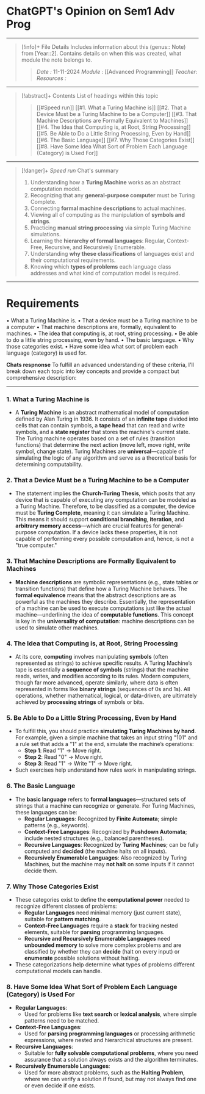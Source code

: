 # ChatGPT's Opinion on Sem1 Adv Prog
---
> [!info]+ File Details
> Includes information about this (genus:: Note) from [Year::2]. Contains details on when this was created, what module the note belongs to.
> > *Date :*  11-11-2024
> > *Module :* [[Advanced Programming]]
> > *Teacher*: 
> > *Resources :*

---
> [!abstract]+ Contents
> List of headings within this topic
> > [[#Speed run]]
> [[#1. What a Turing Machine is]]
> [[#2. That a Device Must be a Turing Machine to be a Computer]]
> [[#3. That Machine Descriptions are Formally Equivalent to Machines]]
> [[#4. The Idea that Computing is, at Root, String Processing]]
> [[#5. Be Able to Do a Little String Processing, Even by Hand]]
> [[#6. The Basic Language]]
> [[#7. Why Those Categories Exist]]
> [[#8. Have Some Idea What Sort of Problem Each Language (Category) is Used For]]
> 

--- 
> [!danger]+ *Speed run*
> Chat's summary
> 1. Understanding how a **Turing Machine** works as an abstract computation model.
> 2. Recognizing that any **general-purpose computer** must be Turing Complete.
> 3. Connecting **formal machine descriptions** to actual machines.
> 4. Viewing all of computing as the manipulation of **symbols and strings**.
> 5. Practicing **manual string processing** via simple Turing Machine simulations.
> 6. Learning the **hierarchy of formal languages**: Regular, Context-Free, Recursive, and Recursively Enumerable.
> 7. Understanding **why these classifications** of languages exist and their computational requirements.
> 8. Knowing which **types of problems** each language class addresses and what kind of computation model is required.


---
# Requirements

• What a Turing Machine is. 
• That a device must be a Turing machine to be a computer 
• That machine descriptions are, formally, equivalent to machines. 
• The idea that computing is, at root, string processing. 
• Be able to do a little string processing, even by hand. 
• The basic language. 
• Why those categories exist.
• Have some idea what sort of problem each language (category) is used for.

**Chats respnonse**
To fulfill an advanced understanding of these criteria, I'll break down each topic into key concepts and provide a compact but comprehensive description:

---
### 1. What a Turing Machine is

- A **Turing Machine** is an abstract mathematical model of computation defined by Alan Turing in 1936. It consists of an **infinite tape** divided into cells that can contain symbols, a **tape head** that can read and write symbols, and a **state register** that stores the machine's current state. The Turing machine operates based on a set of rules (transition functions) that determine the next action (move left, move right, write symbol, change state). Turing Machines are **universal**—capable of simulating the logic of any algorithm and serve as a theoretical basis for determining computability.

### 2. That a Device Must be a Turing Machine to be a Computer

- The statement implies the **Church-Turing Thesis**, which posits that any device that is capable of executing any computation can be modeled as a Turing Machine. Therefore, to be classified as a computer, the device must be **Turing Complete**, meaning it can simulate a Turing Machine. This means it should support **conditional branching**, **iteration**, and **arbitrary memory access**—which are crucial features for general-purpose computation. If a device lacks these properties, it is not capable of performing every possible computation and, hence, is not a "true computer."

### 3. That Machine Descriptions are Formally Equivalent to Machines

- **Machine descriptions** are symbolic representations (e.g., state tables or transition functions) that define how a Turing Machine behaves. The **formal equivalence** means that the abstract descriptions are as powerful as the machines they describe. Essentially, the representation of a machine can be used to execute computations just like the actual machine—underlining the idea of **computable functions**. This concept is key in the **universality of computation**: machine descriptions can be used to simulate other machines.

### 4. The Idea that Computing is, at Root, String Processing

- At its core, **computing** involves manipulating **symbols** (often represented as strings) to achieve specific results. A Turing Machine’s tape is essentially a **sequence of symbols** (strings) that the machine reads, writes, and modifies according to its rules. Modern computers, though far more advanced, operate similarly, where data is often represented in forms like **binary strings** (sequences of 0s and 1s). All operations, whether mathematical, logical, or data-driven, are ultimately achieved by **processing strings** of symbols or bits.

### 5. Be Able to Do a Little String Processing, Even by Hand

- To fulfill this, you should practice **simulating Turing Machines by hand**. For example, given a simple machine that takes an input string "101" and a rule set that adds a "1" at the end, simulate the machine’s operations:
    - **Step 1**: Read "1" → Move right.
    - **Step 2**: Read "0" → Move right.
    - **Step 3**: Read "1" → Write "1" → Move right.
- Such exercises help understand how rules work in manipulating strings.

### 6. The Basic Language

- The **basic language** refers to **formal languages**—structured sets of strings that a machine can recognize or generate. For Turing Machines, these languages can be:
    - **Regular Languages**: Recognized by **Finite Automata**; simple patterns (e.g., keywords).
    - **Context-Free Languages**: Recognized by **Pushdown Automata**; include nested structures (e.g., balanced parentheses).
    - **Recursive Languages**: Recognized by **Turing Machines**; can be fully computed and **decided** (the machine halts on all inputs).
    - **Recursively Enumerable Languages**: Also recognized by Turing Machines, but the machine may **not halt** on some inputs if it cannot decide them.

### 7. Why Those Categories Exist

- These categories exist to define the **computational power** needed to recognize different classes of problems:
    - **Regular Languages** need minimal memory (just current state), suitable for **pattern matching**.
    - **Context-Free Languages** require a **stack** for tracking nested elements, suitable for **parsing** programming languages.
    - **Recursive and Recursively Enumerable Languages** need **unbounded memory** to solve more complex problems and are classified by whether they can **decide** (halt on every input) or **enumerate** possible solutions without halting.
- These categorizations help determine what types of problems different computational models can handle.

### 8. Have Some Idea What Sort of Problem Each Language (Category) is Used For

- **Regular Languages**:
    - Used for problems like **text search** or **lexical analysis**, where simple patterns need to be matched.
- **Context-Free Languages**:
    - Used for **parsing programming languages** or processing arithmetic expressions, where nested and hierarchical structures are present.
- **Recursive Languages**:
    - Suitable for **fully solvable computational problems**, where you need assurance that a solution always exists and the algorithm terminates.
- **Recursively Enumerable Languages**:
    - Used for more abstract problems, such as the **Halting Problem**, where we can verify a solution if found, but may not always find one or even decide if one exists.
